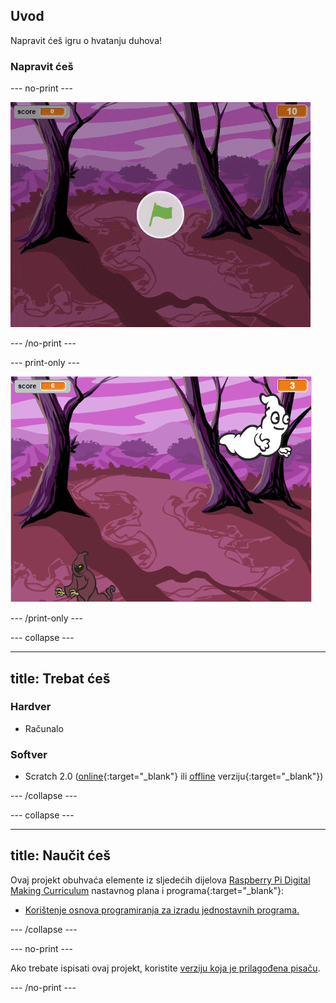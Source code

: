 ## Uvod

Napravit ćeš igru o hvatanju duhova!

### Napravit ćeš

\--- no-print \---

![showcase](images/showcase.gif)

\--- /no-print \---

\--- print-only \---

![showcase](images/showcase-static.png)

\--- /print-only \---

\--- collapse \---

* * *

## title: Trebat ćeš

### Hardver

+ Računalo

### Softver

+ Scratch 2.0 ([online](http://rpf.io/scratchon){:target="_blank"} ili [offline](http://rpf.io/scratchoff) verziju{:target="_blank"})

\--- /collapse \---

\--- collapse \---

* * *

## title: Naučit ćeš

Ovaj projekt obuhvaća elemente iz sljedećih dijelova [Raspberry Pi Digital Making Curriculum](http://rpf.io/curriculum) nastavnog plana i programa{:target="_blank"}:

+ [Korištenje osnova programiranja za izradu jednostavnih programa.](https://www.raspberrypi.org/curriculum/programming/creator)

\--- /collapse \---

\--- no-print \---

Ako trebate ispisati ovaj projekt, koristite [verziju koja je prilagođena pisaču](https://projects.raspberrypi.org/en/projects/ghostbusters/print).

\--- /no-print \---